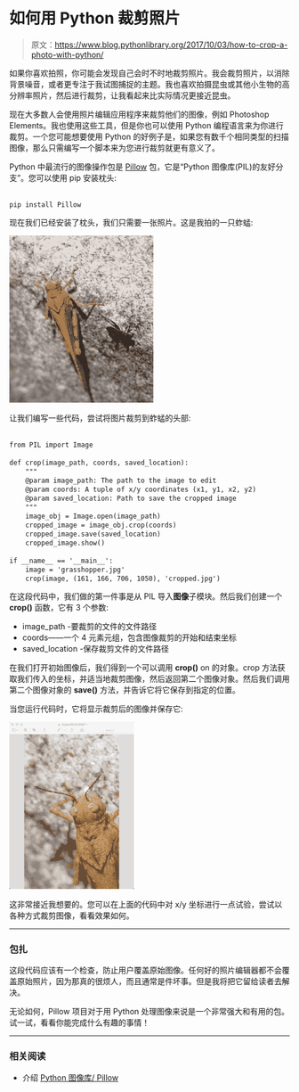 # 如何用 Python 裁剪照片

> 原文：<https://www.blog.pythonlibrary.org/2017/10/03/how-to-crop-a-photo-with-python/>

如果你喜欢拍照，你可能会发现自己会时不时地裁剪照片。我会裁剪照片，以消除背景噪音，或者更专注于我试图捕捉的主题。我也喜欢拍摄昆虫或其他小生物的高分辨率照片，然后进行裁剪，让我看起来比实际情况更接近昆虫。

现在大多数人会使用照片编辑应用程序来裁剪他们的图像，例如 Photoshop Elements。我也使用这些工具，但是你也可以使用 Python 编程语言来为你进行裁剪。一个您可能想要使用 Python 的好例子是，如果您有数千个相同类型的扫描图像，那么只需编写一个脚本来为您进行裁剪就更有意义了。

Python 中最流行的图像操作包是 [Pillow](https://python-pillow.org/) 包，它是“Python 图像库(PIL)的友好分支”。您可以使用 pip 安装枕头:

```

pip install Pillow

```

现在我们已经安装了枕头，我们只需要一张照片。这是我拍的一只蚱蜢:

![](img/feae1987cff8eae10fac316fb2b365ad.png)

让我们编写一些代码，尝试将图片裁剪到蚱蜢的头部:

```

from PIL import Image

def crop(image_path, coords, saved_location):
    """
    @param image_path: The path to the image to edit
    @param coords: A tuple of x/y coordinates (x1, y1, x2, y2)
    @param saved_location: Path to save the cropped image
    """
    image_obj = Image.open(image_path)
    cropped_image = image_obj.crop(coords)
    cropped_image.save(saved_location)
    cropped_image.show()

if __name__ == '__main__':
    image = 'grasshopper.jpg'
    crop(image, (161, 166, 706, 1050), 'cropped.jpg')

```

在这段代码中，我们做的第一件事是从 PIL 导入**图像**子模块。然后我们创建一个 **crop()** 函数，它有 3 个参数:

*   image_path -要裁剪的文件的文件路径
*   coords——一个 4 元素元组，包含图像裁剪的开始和结束坐标
*   saved_location -保存裁剪文件的文件路径

在我们打开初始图像后，我们得到一个可以调用 **crop()** on 的对象。crop 方法获取我们传入的坐标，并适当地裁剪图像，然后返回第二个图像对象。然后我们调用第二个图像对象的 **save()** 方法，并告诉它将它保存到指定的位置。

当您运行代码时，它将显示裁剪后的图像并保存它:

![](img/32e807480f689170d9049f2f0b974f46.png)

这非常接近我想要的。您可以在上面的代码中对 x/y 坐标进行一点试验，尝试以各种方式裁剪图像，看看效果如何。

* * *

### 包扎

这段代码应该有一个检查，防止用户覆盖原始图像。任何好的照片编辑器都不会覆盖原始照片，因为那真的很烦人，而且通常是件坏事。但是我将把它留给读者去解决。

无论如何，Pillow 项目对于用 Python 处理图像来说是一个非常强大和有用的包。试一试，看看你能完成什么有趣的事情！

* * *

### 相关阅读

*   介绍 [Python 图像库/ Pillow](https://www.blog.pythonlibrary.org/2016/10/07/an-intro-to-the-python-imaging-library-pillow/)